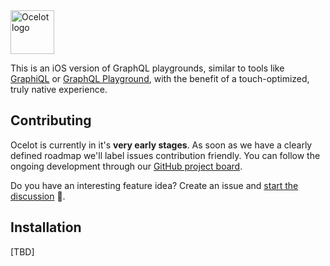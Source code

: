 <img src="https://www.dropbox.com/s/q9ru149he16anox/logo_text_dark.png?dl=1" alt="Ocelot logo" height="70">

This is an iOS version of GraphQL playgrounds, similar to tools like [GraphiQL](https://github.com/graphql/graphiql) or [GraphQL Playground](https://github.com/prisma/graphql-playground), with the benefit of a touch-optimized, truly native experience.

## Contributing

Ocelot is currently in it's **very early stages**. As soon as we have a clearly defined roadmap we'll label issues contribution friendly.
You can follow the ongoing development through our [GitHub project board](https://github.com/ocelotgraphql/ios/projects/1).

Do you have an interesting feature idea? Create an issue and [start the discussion](https://github.com/ocelotgraphql/ios/issues/new) 💭.

## Installation

[TBD]
